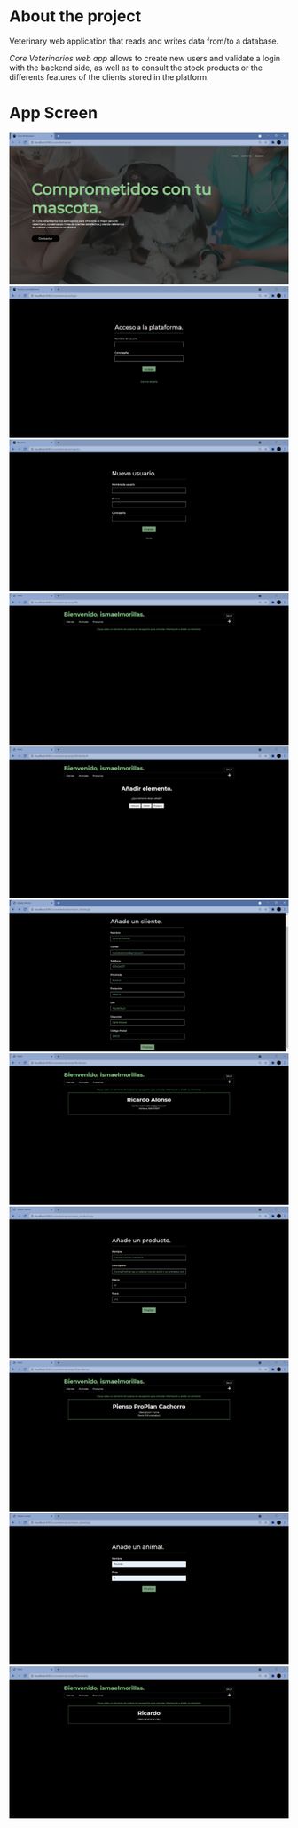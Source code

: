 # About the project

Veterinary web application that reads and writes data from/to a database.

*Core Veterinarios web app* allows to create new users and validate a login with the backend side, as well as to consult the stock products or the differents features of the clients stored in the platform.

# App Screen
![inicio_sesion](images/1.png)
![registro](images/2.png)
![panel_usuario](images/3.png)
![nuevo_lanzamiento](images/4.png)
![nuevo_lanzamiento_2](images/5.png)
![nuevo_lanzamiento_3](images/6.png)
![inicio_sesion](images/7.png)
![registro](images/8.png)
![panel_usuario](images/9.png)
![nuevo_lanzamiento](images/10.png)
![nuevo_lanzamiento_2](images/11.png)
